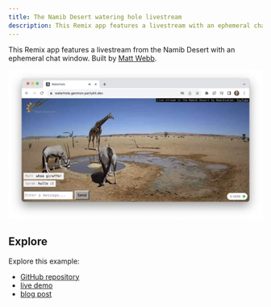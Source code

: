 ```yaml
---
title: The Namib Desert watering hole livestream
description: This Remix app features a livestream with an ephemeral chat window
---
```


This Remix app features a livestream from the Namib Desert with an ephemeral chat window. Built by [Matt Webb](https://twitter.com/genmon).

![The Namib Desert watering hole livestream](../../../../assets/waterhole.jpg)

## Explore

Explore this example:

- [GitHub repository](https://github.com/partykit/sketch-waterhole)
- [live demo](https://waterhole.genmon.partykit.dev/)
- [blog post](https://blog.partykit.io/posts/single-serving-waterhole)
